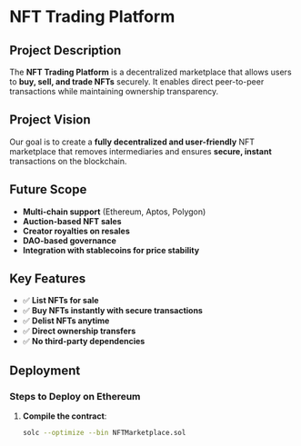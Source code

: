 # NFT Trading Platform

## Project Description
The **NFT Trading Platform** is a decentralized marketplace that allows users to **buy, sell, and trade NFTs** securely. It enables direct peer-to-peer transactions while maintaining ownership transparency.

## Project Vision
Our goal is to create a **fully decentralized and user-friendly** NFT marketplace that removes intermediaries and ensures **secure, instant** transactions on the blockchain.

## Future Scope
- **Multi-chain support** (Ethereum, Aptos, Polygon)
- **Auction-based NFT sales**
- **Creator royalties on resales**
- **DAO-based governance**
- **Integration with stablecoins for price stability**

## Key Features
- ✅ **List NFTs for sale**  
- ✅ **Buy NFTs instantly with secure transactions**  
- ✅ **Delist NFTs anytime**  
- ✅ **Direct ownership transfers**  
- ✅ **No third-party dependencies**  

## Deployment
### **Steps to Deploy on Ethereum**
1. **Compile the contract**:  
   ```sh
   solc --optimize --bin NFTMarketplace.sol

